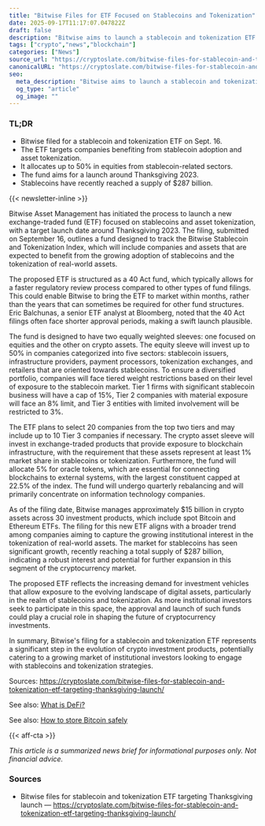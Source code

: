 ```yaml
---
title: "Bitwise Files for ETF Focused on Stablecoins and Tokenization"
date: 2025-09-17T11:17:07.047822Z
draft: false
description: "Bitwise aims to launch a stablecoin and tokenization ETF by Thanksgiving, targeting crypto market growth."
tags: ["crypto","news","blockchain"]
categories: ["News"]
source_url: "https://cryptoslate.com/bitwise-files-for-stablecoin-and-tokenization-etf-targeting-thanksgiving-launch/"
canonicalURL: "https://cryptoslate.com/bitwise-files-for-stablecoin-and-tokenization-etf-targeting-thanksgiving-launch/"
seo:
  meta_description: "Bitwise aims to launch a stablecoin and tokenization ETF by Thanksgiving, targeting crypto market growth."
  og_type: "article"
  og_image: ""
---
```


### TL;DR
- Bitwise filed for a stablecoin and tokenization ETF on Sept. 16.
- The ETF targets companies benefiting from stablecoin adoption and asset tokenization.
- It allocates up to 50% in equities from stablecoin-related sectors.
- The fund aims for a launch around Thanksgiving 2023.
- Stablecoins have recently reached a supply of $287 billion.

{{< newsletter-inline >}}

Bitwise Asset Management has initiated the process to launch a new exchange-traded fund (ETF) focused on stablecoins and asset tokenization, with a target launch date around Thanksgiving 2023. The filing, submitted on September 16, outlines a fund designed to track the Bitwise Stablecoin and Tokenization Index, which will include companies and assets that are expected to benefit from the growing adoption of stablecoins and the tokenization of real-world assets.

The proposed ETF is structured as a 40 Act fund, which typically allows for a faster regulatory review process compared to other types of fund filings. This could enable Bitwise to bring the ETF to market within months, rather than the years that can sometimes be required for other fund structures. Eric Balchunas, a senior ETF analyst at Bloomberg, noted that the 40 Act filings often face shorter approval periods, making a swift launch plausible.

The fund is designed to have two equally weighted sleeves: one focused on equities and the other on crypto assets. The equity sleeve will invest up to 50% in companies categorized into five sectors: stablecoin issuers, infrastructure providers, payment processors, tokenization exchanges, and retailers that are oriented towards stablecoins. To ensure a diversified portfolio, companies will face tiered weight restrictions based on their level of exposure to the stablecoin market. Tier 1 firms with significant stablecoin business will have a cap of 15%, Tier 2 companies with material exposure will face an 8% limit, and Tier 3 entities with limited involvement will be restricted to 3%.

The ETF plans to select 20 companies from the top two tiers and may include up to 10 Tier 3 companies if necessary. The crypto asset sleeve will invest in exchange-traded products that provide exposure to blockchain infrastructure, with the requirement that these assets represent at least 1% market share in stablecoins or tokenization. Furthermore, the fund will allocate 5% for oracle tokens, which are essential for connecting blockchains to external systems, with the largest constituent capped at 22.5% of the index. The fund will undergo quarterly rebalancing and will primarily concentrate on information technology companies.

As of the filing date, Bitwise manages approximately $15 billion in crypto assets across 30 investment products, which include spot Bitcoin and Ethereum ETFs. The filing for this new ETF aligns with a broader trend among companies aiming to capture the growing institutional interest in the tokenization of real-world assets. The market for stablecoins has seen significant growth, recently reaching a total supply of $287 billion, indicating a robust interest and potential for further expansion in this segment of the cryptocurrency market.

The proposed ETF reflects the increasing demand for investment vehicles that allow exposure to the evolving landscape of digital assets, particularly in the realm of stablecoins and tokenization. As more institutional investors seek to participate in this space, the approval and launch of such funds could play a crucial role in shaping the future of cryptocurrency investments.

In summary, Bitwise's filing for a stablecoin and tokenization ETF represents a significant step in the evolution of crypto investment products, potentially catering to a growing market of institutional investors looking to engage with stablecoins and tokenization strategies.

Sources: https://cryptoslate.com/bitwise-files-for-stablecoin-and-tokenization-etf-targeting-thanksgiving-launch/

See also: [What is DeFi?](/pages/what-is-defi/)

See also: [How to store Bitcoin safely](/pages/how-to-store-bitcoin-safely/)

{{< aff-cta >}}

_This article is a summarized news brief for informational purposes only. Not financial advice._

### Sources
- Bitwise files for stablecoin and tokenization ETF targeting Thanksgiving launch — https://cryptoslate.com/bitwise-files-for-stablecoin-and-tokenization-etf-targeting-thanksgiving-launch/

